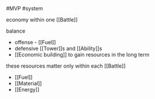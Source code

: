 #MVP
#system 

economy within one [[Battle]]

balance 
- offense - [[Fuel]]
- defensive [[Tower]]s and [[Ability]]s
- [[Economic building]] to gain resources in the long term

these resources matter only within each [[Battle]]
- [[Fuel]]
- [[Material]]
- [[Energy]]